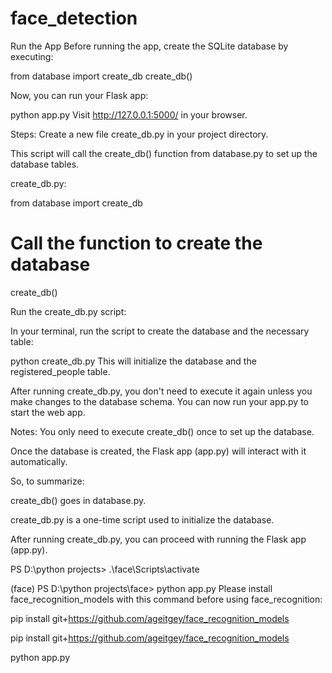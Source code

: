 # face_detection
Run the App
Before running the app, create the SQLite database by executing:

from database import create_db
create_db()

Now, you can run your Flask app:

python app.py
Visit http://127.0.0.1:5000/ in your browser.


Steps:
Create a new file create_db.py in your project directory.

This script will call the create_db() function from database.py to set up the database tables.

create_db.py:

from database import create_db

# Call the function to create the database
create_db()

Run the create_db.py script:

In your terminal, run the script to create the database and the necessary table:

python create_db.py
This will initialize the database and the registered_people table.

After running create_db.py, you don't need to execute it again unless you make changes to the database schema. You can now run your app.py to start the web app.

Notes:
You only need to execute create_db() once to set up the database.

Once the database is created, the Flask app (app.py) will interact with it automatically.

So, to summarize:

create_db() goes in database.py.

create_db.py is a one-time script used to initialize the database.

After running create_db.py, you can proceed with running the Flask app (app.py).

PS D:\python projects> .\face\Scripts\activate


(face) PS D:\python projects\face> python app.py
Please install face_recognition_models with this command before using face_recognition:

pip install git+https://github.com/ageitgey/face_recognition_models

pip install git+https://github.com/ageitgey/face_recognition_models

python app.py
